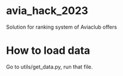 # avia_hack_2023
Solution for ranking system of Aviaclub offers

# How to load data
Go to utils/get_data.py, run that file.